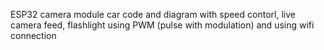 ESP32 camera module car code and diagram 
with speed contorl, live camera feed, flashlight using PWM (pulse with modulation) 
and using wifi connection
